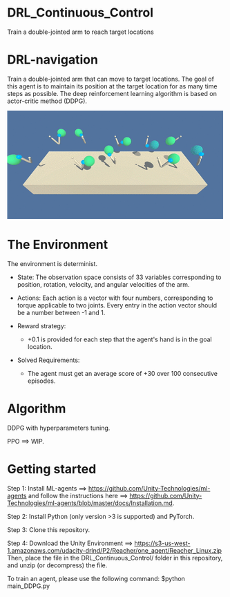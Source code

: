 # DRL_Continuous_Control
 Train a double-jointed arm to reach target locations

# DRL-navigation
Train a double-jointed arm that can move to target locations. The goal of this agent is to maintain its position at the target location for as many time steps as possible.
The deep reinforcement learning algorithm is based on actor-critic method (DDPG).

![alt text](https://github.com/Adrelf/DRL_Continuous_Control/blob/master/images/reacher.gif)
        
      
# The Environment 
The environment is determinist.
 + State: 
 The observation space consists of 33 variables corresponding to position, rotation, velocity, and angular velocities of the arm.

 + Actions:
 Each action is a vector with four numbers, corresponding to torque applicable to two joints. Every entry in the action vector should be a number between -1 and 1.

 + Reward strategy:
    - +0.1 is provided for each step that the agent's hand is in the goal location.

 + Solved Requirements:
    - The agent must get an average score of +30 over 100 consecutive episodes.

# Algorithm
DDPG with hyperparameters tuning.

PPO ==> WIP.
 
# Getting started
Step 1: Install ML-agents ==> https://github.com/Unity-Technologies/ml-agents and follow the instructions here ==> https://github.com/Unity-Technologies/ml-agents/blob/master/docs/Installation.md.

Step 2: Install Python (only version >3 is supported) and PyTorch.

Step 3: Clone this repository.

Step 4: Download the Unity Environment ==> https://s3-us-west-1.amazonaws.com/udacity-drlnd/P2/Reacher/one_agent/Reacher_Linux.zip
Then, place the file in the DRL_Continuous_Control/ folder in this repository, and unzip (or decompress) the file.

To train an agent, please use the following command:
$python main_DDPG.py

